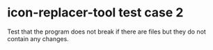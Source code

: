 # icon-replacer-tool test case 2

Test that the program does not break if there are files but they do not contain any changes.
